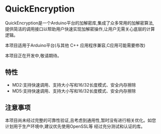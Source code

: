 # QuickEncryption
QuickEncryption是一个Arduino平台的加解密库,集成了众多常用的加解密算法,提供简洁的调用接口以帮助用户快速实现加解密操作,让用户无需关心底层的计算逻辑。

本项目适用于Arduino平台(与其他 C++ 应用程序兼容,C应用可能需要修改)

本项目正在开发中,敬请期待。

## 特性
- MD2:支持快速调用、支持大小写和16/32长度模式、安全内存擦除
- MD5:支持快速调用、支持大小写和16/32长度模式、安全内存擦除

## 注意事项
本项目尚未经过完整的可靠性验证,且考虑到通用性,暂时没有进行相关优化。如您计划用于生产环境中,建议优先使用OpenSSL等
经过充分测试和认证的库。
